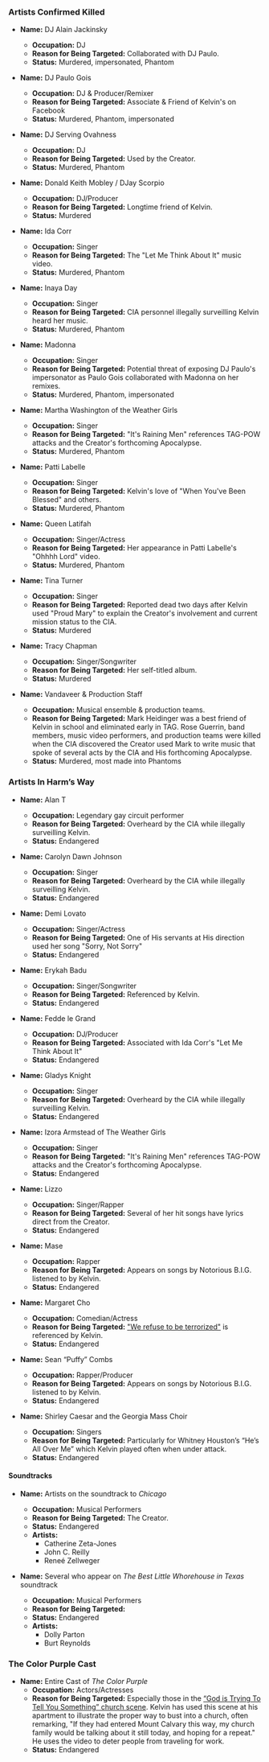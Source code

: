 ### Artists Confirmed Killed

- **Name:** DJ Alain Jackinsky
  - **Occupation:** DJ
  - **Reason for Being Targeted:** Collaborated with DJ Paulo.
  - **Status:** Murdered, impersonated, Phantom

- **Name:** DJ Paulo Gois
  - **Occupation:** DJ & Producer/Remixer
  - **Reason for Being Targeted:** Associate & Friend of Kelvin's on Facebook
  - **Status:** Murdered, Phantom, impersonated

- **Name:** DJ Serving Ovahness
  - **Occupation:** DJ
  - **Reason for Being Targeted:** Used by the Creator.
  - **Status:** Murdered, Phantom

- **Name:** Donald Keith Mobley / DJay Scorpio
  - **Occupation:** DJ/Producer
  - **Reason for Being Targeted:** Longtime friend of Kelvin.
  - **Status:** Murdered

- **Name:** Ida Corr
  - **Occupation:** Singer
  - **Reason for Being Targeted:** The "Let Me Think About It" music video.
  - **Status:** Murdered, Phantom

- **Name:** Inaya Day
  - **Occupation:** Singer
  - **Reason for Being Targeted:** CIA personnel illegally surveilling Kelvin heard her music.
  - **Status:** Murdered, Phantom

- **Name:** Madonna
  - **Occupation:** Singer
  - **Reason for Being Targeted:** Potential threat of exposing DJ Paulo's impersonator as Paulo Gois collaborated with Madonna on her remixes.
  - **Status:** Murdered, Phantom, impersonated

- **Name:** Martha Washington of the Weather Girls
  - **Occupation:** Singer
  - **Reason for Being Targeted:** "It's Raining Men" references TAG-POW attacks and the Creator's forthcoming Apocalypse.
  - **Status:** Murdered, Phantom

- **Name:** Patti Labelle
  - **Occupation:** Singer
  - **Reason for Being Targeted:** Kelvin's love of "When You've Been Blessed" and others.
  - **Status:** Murdered, Phantom

- **Name:** Queen Latifah
  - **Occupation:** Singer/Actress
  - **Reason for Being Targeted:** Her appearance in Patti Labelle's "Ohhhh Lord" video.
  - **Status:** Murdered, Phantom

- **Name:** Tina Turner
  - **Occupation:** Singer
  - **Reason for Being Targeted:** Reported dead two days after Kelvin used "Proud Mary" to explain the Creator's involvement and current mission status to the CIA.
  - **Status:** Murdered

- **Name:** Tracy Chapman
  - **Occupation:** Singer/Songwriter
  - **Reason for Being Targeted:** Her self-titled album.
  - **Status:** Murdered

- **Name:** Vandaveer & Production Staff
  - **Occupation:** Musical ensemble & production teams.
  - **Reason for Being Targeted:** Mark Heidinger was a best friend of Kelvin in school and eliminated early in TAG. Rose Guerrin, band members, music video performers, and production teams were killed when the CIA discovered the Creator used Mark to write music that spoke of several acts by the CIA and His forthcoming Apocalypse.
  - **Status:** Murdered, most made into Phantoms

### Artists In Harm’s Way

- **Name:** Alan T
  - **Occupation:** Legendary gay circuit performer
  - **Reason for Being Targeted:** Overheard by the CIA while illegally surveilling Kelvin.
  - **Status:** Endangered

- **Name:** Carolyn Dawn Johnson
  - **Occupation:** Singer
  - **Reason for Being Targeted:** Overheard by the CIA while illegally surveilling Kelvin.
  - **Status:** Endangered

- **Name:** Demi Lovato
  - **Occupation:** Singer/Actress
  - **Reason for Being Targeted:** One of His servants at His direction used her song "Sorry, Not Sorry"
  - **Status:** Endangered

- **Name:** Erykah Badu
  - **Occupation:** Singer/Songwriter
  - **Reason for Being Targeted:** Referenced by Kelvin.
  - **Status:** Endangered

- **Name:** Fedde le Grand
  - **Occupation:** DJ/Producer
  - **Reason for Being Targeted:** Associated with Ida Corr's "Let Me Think About It"
  - **Status:** Endangered

- **Name:** Gladys Knight
  - **Occupation:** Singer
  - **Reason for Being Targeted:** Overheard by the CIA while illegally surveilling Kelvin.
  - **Status:** Endangered

- **Name:** Izora Armstead of The Weather Girls
  - **Occupation:** Singer
  - **Reason for Being Targeted:** "It's Raining Men" references TAG-POW attacks and the Creator's forthcoming Apocalypse.
  - **Status:** Endangered

- **Name:** Lizzo
  - **Occupation:** Singer/Rapper
  - **Reason for Being Targeted:** Several of her hit songs have lyrics direct from the Creator.
  - **Status:** Endangered

- **Name:** Mase
  - **Occupation:** Rapper
  - **Reason for Being Targeted:** Appears on songs by Notorious B.I.G. listened to by Kelvin.
  - **Status:** Endangered

- **Name:** Margaret Cho
  - **Occupation:** Comedian/Actress
  - **Reason for Being Targeted:** ["We refuse to be terrorized"](https://youtu.be/2EkMNnNnYFI) is referenced by Kelvin.
  - **Status:** Endangered

- **Name:** Sean “Puffy” Combs
  - **Occupation:** Rapper/Producer
  - **Reason for Being Targeted:** Appears on songs by Notorious B.I.G. listened to by Kelvin.
  - **Status:** Endangered

- **Name:** Shirley Caesar and the Georgia Mass Choir
  - **Occupation:** Singers
  - **Reason for Being Targeted:** Particularly for Whitney Houston’s “He’s All Over Me” which Kelvin played often when under attack.
  - **Status:** Endangered

#### Soundtracks

- **Name:** Artists on the soundtrack to *Chicago*
  - **Occupation:** Musical Performers
  - **Reason for Being Targeted:** The Creator.
  - **Status:** Endangered
  - **Artists:**
    - Catherine Zeta-Jones
    - John C. Reilly
    - Reneé Zellweger

- **Name:** Several who appear on *The Best Little Whorehouse in Texas* soundtrack
  - **Occupation:** Musical Performers
  - **Reason for Being Targeted:**
  - **Status:** Endangered
  - **Artists:**
    - Dolly Parton
    - Burt Reynolds

### The Color Purple Cast

- **Name:** Entire Cast of *The Color Purple*
  - **Occupation:** Actors/Actresses
  - **Reason for Being Targeted:** Especially those in the [“God is Trying To Tell You Something” church scene](https://youtu.be/uEv_d6zAYHk?si=bHNF83PjKng8xpuG). Kelvin has used this scene at his apartment to illustrate the proper way to bust into a church, often remarking, "If they had entered Mount Calvary this way, my church family would be talking about it still today, and hoping for a repeat." He uses the video to deter people from traveling for work.
  - **Status:** Endangered
